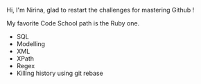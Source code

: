 Hi, I'm Nirina, glad to restart the challenges for mastering Github !

My favorite Code School path is the Ruby one.

* SQL
* Modelling
* XML
* XPath
* Regex
* Killing history using git rebase
